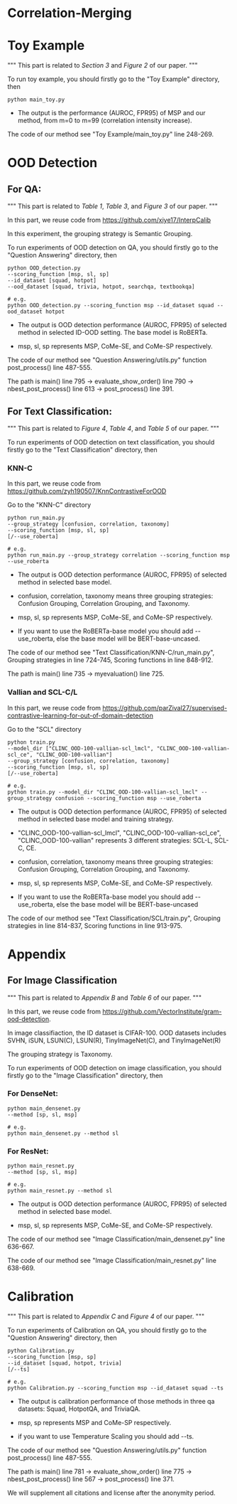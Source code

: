 # Correlation-Merging
# Toy Example
""" This part is related to _Section 3_ and _Figure 2_ of our paper. """

To run toy example, you should firstly go to the "Toy Example" directory, then

    python main_toy.py
- The output is the performance (AUROC, FPR95) of MSP and our method, from m=0 to m=99 (correlation intensity increase).

The code of our method see "Toy Example/main_toy.py" line 248-269. 


# OOD Detection

## For QA: 
""" This part is related to _Table 1_, _Table 3_, and _Figure 3_ of our paper. """

In this part, we reuse code from https://github.com/xiye17/InterpCalib

In this experiment, the grouping strategy is Semantic Grouping.

To run experiments of OOD detection on QA, you should firstly go to the "Question Answering" directory, then

    python OOD_detection.py 
    --scoring_function [msp, sl, sp] 
    --id_dataset [squad, hotpot] 
    --ood_dataset [squad, trivia, hotpot, searchqa, textbookqa]
    
    # e.g.
    python OOD_detection.py --scoring_function msp --id_dataset squad --ood_dataset hotpot
- The output is OOD detection performance (AUROC, FPR95) of selected method in selected ID-OOD setting. The base model is RoBERTa.

- msp, sl, sp represents MSP, CoMe-SE, and CoMe-SP respectively. 

The code of our method see "Question Answering/utils.py" function post_process() line 487-555. 

The path is main() line 795 -> evaluate_show_order() line 790 -> nbest_post_process() line 613 -> post_process() line 391.

## For Text Classification: 
""" This part is related to _Figure 4_, _Table 4_, and _Table 5_ of our paper. """

To run experiments of OOD detection on text classification, you should firstly go to the "Text Classification" directory, then
### KNN-C

In this part, we reuse code from https://github.com/zyh190507/KnnContrastiveForOOD

Go to the "KNN-C" directory

    python run_main.py 
    --group_strategy [confusion, correlation, taxonomy]
    --scoring_function [msp, sl, sp]
    [/--use_roberta]
    
    # e.g.
    python run_main.py --group_strategy correlation --scoring_function msp --use_roberta
- The output is OOD detection performance (AUROC, FPR95) of selected method in selected base model.
    
- confusion, correlation, taxonomy means three grouping strategies: Confusion Grouping, Correlation Grouping, and Taxonomy.

- msp, sl, sp represents MSP, CoMe-SE, and CoMe-SP respectively. 

- If you want to use the RoBERTa-base model you should add --use_roberta, else the base model will be BERT-base-uncased.

The code of our method see "Text Classification/KNN-C/run_main.py", Grouping strategies in line 724-745, Scoring functions in line 848-912. 

The path is main() line 735 -> myevaluation() line 725.

### Vallian and SCL-C/L

In this part, we reuse code from https://github.com/parZival27/supervised-contrastive-learning-for-out-of-domain-detection

Go to the "SCL" directory

    python train.py 
    --model_dir ["CLINC_OOD-100-vallian-scl_lmcl", "CLINC_OOD-100-vallian-scl_ce", "CLINC_OOD-100-vallian"]   
    --group_strategy [confusion, correlation, taxonomy] 
    --scoring_function [msp, sl, sp] 
    [/--use_roberta]
    
    # e.g.
    python train.py --model_dir "CLINC_OOD-100-vallian-scl_lmcl" --group_strategy confusion --scoring_function msp --use_roberta
- The output is OOD detection performance (AUROC, FPR95) of selected method in selected base model and training strategy.

- "CLINC_OOD-100-vallian-scl_lmcl", "CLINC_OOD-100-vallian-scl_ce", "CLINC_OOD-100-vallian" represents 3 different strategies: SCL-L, SCL-C, CE.

- confusion, correlation, taxonomy means three grouping strategies: Confusion Grouping, Correlation Grouping, and Taxonomy.

- msp, sl, sp represents MSP, CoMe-SE, and CoMe-SP respectively. 

- If you want to use the RoBERTa-base model you should add --use_roberta, else the base model will be BERT-base-uncased

The code of our method see "Text Classification/SCL/train.py", Grouping strategies in line 814-837, Scoring functions in line 913-975. 


# Appendix
## For Image Classification
""" This part is related to _Appendix B_ and _Table 6_ of our paper. """

In this part, we reuse code from https://github.com/VectorInstitute/gram-ood-detection.

In image classifiaction, the ID dataset is CIFAR-100. OOD datasets includes SVHN, iSUN, LSUN(C), LSUN(R), TinyImageNet(C), and TinyImageNet(R)

The grouping strategy is Taxonomy.

To run experiments of OOD detection on image classification, you should firstly go to the "Image Classification" directory, then

### For DenseNet:

    python main_densenet.py
    --method [sp, sl, msp]
    
    # e.g.
    python main_densenet.py --method sl
    
### For ResNet:

    python main_resnet.py
    --method [sp, sl, msp]
    
    # e.g.
    python main_resnet.py --method sl
- The output is OOD detection performance (AUROC, FPR95) of selected method in selected base model. 

- msp, sl, sp represents MSP, CoMe-SE, and CoMe-SP respectively. 

The code of our method see "Image Classification/main_densenet.py" line 636-667. 

The code of our method see "Image Classification/main_resnet.py" line 638-669. 
# Calibration
""" This part is related to _Appendix C_ and _Figure 4_ of our paper. """

To run experiments of Calibration on QA, you should firstly go to the "Question Answering" directory, then

    python Calibration.py 
    --scoring_function [msp, sp] 
    --id_dataset [squad, hotpot, trivia]  
    [/--ts]
    
    # e.g.
    python Calibration.py --scoring_function msp --id_dataset squad --ts

- The output is calibration performance of those methods in three qa datasets: Squad, HotpotQA, and TriviaQA.

- msp, sp represents MSP and CoMe-SP respectively. 

- if you want to use Temperature Scaling you should add --ts.

The code of our method see "Question Answering/utils.py" function post_process() line 487-555. 

The path is main() line 781 -> evaluate_show_order() line 775 -> nbest_post_process() line 567 -> post_process() line 371.

We will supplement all citations and license after the anonymity period.

